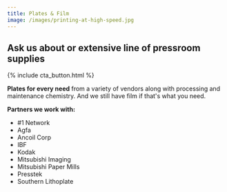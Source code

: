 ```yaml
---
title: Plates & Film
image: /images/printing-at-high-speed.jpg
---
```

## Ask us about or extensive line of pressroom supplies
{% include cta_button.html %}
<!-- split -->
**Plates for every need** from a variety of vendors along with processing and maintenance chemistry. And we still have film if that's what you need.

**Partners we work with:**
 - \#1 Network
 - Agfa
 - Ancoil Corp
 - IBF
 - Kodak
 - Mitsubishi Imaging
 - Mitsubishi Paper Mills
 - Presstek
 - Southern Lithoplate
